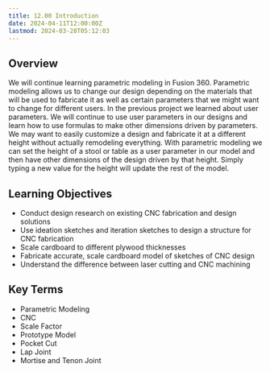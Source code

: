 ```yaml
---
title: 12.00 Introduction
date: 2024-04-11T12:00:00Z
lastmod: 2024-03-28T05:12:03
---
```


## Overview

We will continue learning parametric modeling in Fusion 360. Parametric modeling allows us to change our design depending on the materials that will be used to fabricate it as well as certain parameters that we might want to change for different users. In the previous project we learned about user parameters. We will continue to use user parameters in our designs and learn how to use formulas to make other dimensions driven by parameters. We may want to easily customize a design and fabricate it at a different height without actually remodeling everything. With parametric modeling we can set the height of a stool or table as a user parameter in our model and then have other dimensions of the design driven by that height. Simply typing a new value for the height will update the rest of the model.

## Learning Objectives

- Conduct design research on existing CNC fabrication and design solutions
- Use ideation sketches and iteration sketches to design a structure for CNC fabrication
- Scale cardboard to different plywood thicknesses
- Fabricate accurate, scale cardboard model of sketches of CNC design
- Understand the difference between laser cutting and CNC machining

## Key Terms

- Parametric Modeling
- CNC
- Scale Factor
- Prototype Model
- Pocket Cut
- Lap Joint
- Mortise and Tenon Joint
